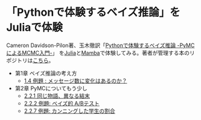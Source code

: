 # 「Pythonで体験するベイズ推論」をJuliaで体験

Cameron Davidson-Pilon著、玉木徹訳「[Pythonで体験するベイズ推論 -PyMCによるMCMC入門-](https://www.morikita.co.jp/books/book/3155)」
を[Julia](https://julialang.org/)と[Mamba](https://github.com/brian-j-smith/Mamba.jl)で体験してみる。著者が管理する本のリポジトリは[こちら](https://github.com/CamDavidsonPilon/Probabilistic-Programming-and-Bayesian-Methods-for-Hackers)。

- 第1章 ベイズ推論の考え方  
    - [1.4 例題 : メッセージ数に変化はあるのか？](chapter1_message.ipynb)  
- 第2章 PyMCについてもう少し  
    - [2.2.1 同じ物語、異なる結末](chapter2_simulate_model.ipynb)  
    - [2.2.2 例題: ベイズ的 A/Bテスト](chapter2_ab_test.ipynb)
    - [2.2.7 例題: カンニングした学生の割合](chapter2_cheat.ipynb)
